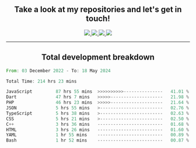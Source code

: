 <h2 align="center">
  Take a look at my repositories and let's get in touch!
</h2>
<p align="center">
  <a href="https://www.instagram.com/rayhanarkan?igsh=MXM3dHhmMTZ3ZWVsaA==">
    <img src="https://img.icons8.com/material-outlined/30/689d6a/instagram.png"/>
  </a>
  <a href="https://www.linkedin.com/in/rayhanarkan/">
    <img src="https://img.icons8.com/material-outlined/30/689d6a/linkedin.png"/>
  </a>
  <a href="">
    <img src="https://img.icons8.com/material-outlined/30/689d6a/geography.png"/>
  </a>
  <a href="mailto:rayhanarkan30@gmail.com">
    <img src="https://img.icons8.com/material-outlined/30/689d6a/email.png"/>
  </a>
</p>

---

<h2 align="center">Total development breakdown</h2>

<p align="center">
<!--START_SECTION:waka-->

```rust
From: 03 December 2022 - To: 18 May 2024

Total Time: 214 hrs 23 mins

JavaScript         87 hrs 55 mins  >>>>>>>>>>---------------   41.01 %
Dart               47 hrs 7 mins   >>>>>--------------------   21.98 %
PHP                46 hrs 23 mins  >>>>>--------------------   21.64 %
JSON               5 hrs 55 mins   >------------------------   02.76 %
TypeScript         5 hrs 38 mins   >------------------------   02.63 %
CSS                5 hrs 21 mins   >------------------------   02.50 %
C++                3 hrs 36 mins   -------------------------   01.68 %
HTML               3 hrs 26 mins   -------------------------   01.60 %
YAML               1 hr 55 mins    -------------------------   00.89 %
Bash               1 hr 52 mins    -------------------------   00.87 %
```

<!--END_SECTION:waka-->
</p>
